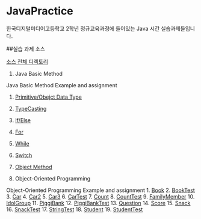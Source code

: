 # JavaPractice

한국디지털미디어고등학교 2학년 정규교육과정에 들어있는 Java 시간 실습과제들입니다.

##실습 과제 소스

[소스 전체 디렉토리](https://github.com/hd132607/JavaPractice/tree/master/JavaPractice/src/org/dimigo)

1. Java Basic Method

Java Basic Method Example and assignment
  1. [Primitive/Obejct Data Type](https://github.com/hd132607/JavaPractice/blob/master/JavaPractice/src/org/dimigo/basic/PrimitiveDataType.java)
  2. [TypeCasting](https://github.com/hd132607/JavaPractice/blob/master/JavaPractice/src/org/dimigo/basic/TypeCasting.java)
  3. [If/Else](https://github.com/hd132607/JavaPractice/blob/master/JavaPractice/src/org/dimigo/basic/IfElse.java)
  4. [For](https://github.com/hd132607/JavaPractice/blob/master/JavaPractice/src/org/dimigo/basic/For.java)
  5. [While](https://github.com/hd132607/JavaPractice/blob/master/JavaPractice/src/org/dimigo/basic/While.java)
  6. [Switch](https://github.com/hd132607/JavaPractice/blob/master/JavaPractice/src/org/dimigo/basic/Switch.java)
  7. [Object Method](https://github.com/hd132607/JavaPractice/blob/master/JavaPractice/src/org/dimigo/basic/Car.java)
  
2. Object-Oriented Programming

Object-Oriented Programming Example and assignment
	1. [Book](https://github.com/hd132607/JavaPractice/tree/master/JavaPractice/src/org/dimigo/oop/Book.java)
	2. [BookTest](https://github.com/hd132607/JavaPractice/tree/master/JavaPractice/src/org/dimigo/oop/BookTest.java)
	3. [Car](https://github.com/hd132607/JavaPractice/tree/master/JavaPractice/src/org/dimigo/oop/Car.java)
	4. [Car2](https://github.com/hd132607/JavaPractice/tree/master/JavaPractice/src/org/dimigo/oop/Car2.java)
	5. [Car3](https://github.com/hd132607/JavaPractice/tree/master/JavaPractice/src/org/dimigo/oop/Car3.java)
	6. [CarTest](https://github.com/hd132607/JavaPractice/tree/master/JavaPractice/src/org/dimigo/oop/CarTest.java)
	7. [Count](https://github.com/hd132607/JavaPractice/tree/master/JavaPractice/src/org/dimigo/oop/Count.java)
	8. [CountTest](https://github.com/hd132607/JavaPractice/tree/master/JavaPractice/src/org/dimigo/oop/CountTest.java)
	9. [FamilyMember](https://github.com/hd132607/JavaPractice/tree/master/JavaPractice/src/org/dimigo/oop/FamilyMember.java)
	10. [IdolGroup](https://github.com/hd132607/JavaPractice/tree/master/JavaPractice/src/org/dimigo/oop/IdolGroup.java)
	11. [PiggiBank](https://github.com/hd132607/JavaPractice/tree/master/JavaPractice/src/org/dimigo/oop/PiggiBank.java)
	12. [PiggiBankTest](https://github.com/hd132607/JavaPractice/tree/master/JavaPractice/src/org/dimigo/oop/PiggiBankTest.java)
	13. [Question](https://github.com/hd132607/JavaPractice/tree/master/JavaPractice/src/org/dimigo/oop/Question.java)
	14. [Score](https://github.com/hd132607/JavaPractice/tree/master/JavaPractice/src/org/dimigo/oop/Score.java)
	15. [Snack](https://github.com/hd132607/JavaPractice/tree/master/JavaPractice/src/org/dimigo/oop/Snack.java)
	16. [SnackTest](https://github.com/hd132607/JavaPractice/tree/master/JavaPractice/src/org/dimigo/oop/SnackTest.java)
	17. [StringTest](https://github.com/hd132607/JavaPractice/tree/master/JavaPractice/src/org/dimigo/oop/StringTest.java)
	18. [Student](https://github.com/hd132607/JavaPractice/tree/master/JavaPractice/src/org/dimigo/oop/Stduent.java)
	19. [StudentTest](https://github.com/hd132607/JavaPractice/tree/master/JavaPractice/src/org/dimigo/oop/StudentTest.java)

